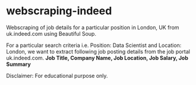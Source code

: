 # webscraping-indeed
Webscraping of job details for a particular position in London, UK from uk.indeed.com using Beautiful Soup.

For a particular search criteria i.e. Position: Data Scientist and Location: London, we want to extract following job posting details from the job portal uk.indeed.com.
**Job Title, Company Name, Job Location, Job Salary, Job Summary**

Disclaimer: For educational purpose only.
